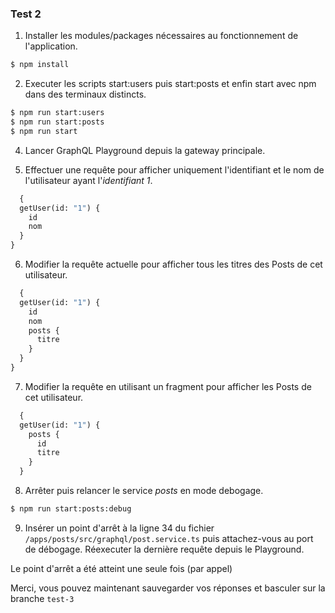### Test 2

1. Installer les modules/packages nécessaires au fonctionnement de l'application.

```bash
$ npm install
```

2. Executer les scripts start:users puis start:posts et enfin start avec npm dans des terminaux distincts.

```bash
$ npm run start:users
$ npm run start:posts
$ npm run start
```

4. Lancer GraphQL Playground depuis la gateway principale.

5. Effectuer une requête pour afficher uniquement l'identifiant et le nom de l'utilisateur ayant l'*identifiant 1*.

```graphql
  {
  getUser(id: "1") {
    id
    nom
  }
}
```

6. Modifier la requête actuelle pour afficher tous les titres des Posts de cet utilisateur.

```graphql
  {
  getUser(id: "1") {
    id
    nom
    posts {
      titre
    }
  }
}
```

7. Modifier la requête en utilisant un fragment pour afficher les Posts de cet utilisateur.

```graphql
  {
  getUser(id: "1") {
    posts {
      id
      titre
    }
  }
```

8. Arrêter puis relancer le service *posts* en mode debogage.

```bash
$ npm run start:posts:debug
```

9. Insérer un point d'arrêt à la ligne 34 du fichier `/apps/posts/src/graphql/post.service.ts` puis attachez-vous au port de débogage. Réexecuter la dernière requête depuis le Playground.

>>>
Le point d'arrêt a été atteint une seule fois (par appel)
>>>

Merci, vous pouvez maintenant sauvegarder vos réponses et basculer sur la branche `test-3`
